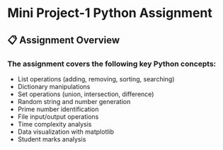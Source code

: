 # Mini Project-1 Python Assignment
## 📋 Assignment Overview
### The assignment covers the following key Python concepts:
   - List operations (adding, removing, sorting, searching)
   - Dictionary manipulations
   - Set operations (union, intersection, difference)
   - Random string and number generation
   - Prime number identification
   - File input/output operations
   - Time complexity analysis
   - Data visualization with matplotlib
   - Student marks analysis
